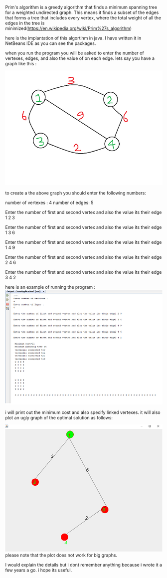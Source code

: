 Prim's algorithm is a greedy algorithm that finds a minimum spanning tree for a weighted undirected graph. This means it finds a subset of the edges that forms a tree that includes every vertex,
where the total weight of all the edges in the tree is minimized(https://en.wikipedia.org/wiki/Prim%27s_algorithm)

here is the implantation of this algortihm in java.
I have written it in NetBeans IDE as you can see the packages. 

when you run the program you will be asked to enter the number of vertexes, edges, and also the value of on each edge.
lets say you have a graph like this :

![Alt text](https://github.com/Hazel1994/Prims_algorithm/blob/master/images/graph.png)

to create a the above graph you should enter the following numbers:

number of vertexes : 4
number of edges: 5

Enter the number of first and second vertex and also the value its their edge 1 2 3

Enter the number of first and second vertex and also the value its their edge 1 3 6

Enter the number of first and second vertex and also the value its their edge 1 4 9

Enter the number of first and second vertex and also the value its their edge 2 4 6

Enter the number of first and second vertex and also the value its their edge 3 4 2

here is an example of running the program :
![Alt text](https://github.com/Hazel1994/Prims_algorithm/blob/master/images/p1.png)

i will print out the minimum cost and also specify linked vertexes.
it will also plot an ugly graph of the optimal solution as follows:

![Alt text](https://github.com/Hazel1994/Prims_algorithm/blob/master/images/p2.png)
please note that the plot does not work for big graphs.

I would explain the details but i dont remember anything because i wrote it a few years a go. i hope its useful.
